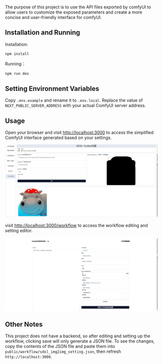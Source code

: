 The purpose of this project is to use the API files exported by comfyUI to allow users to customize the exposed parameters and create a more concise and user-friendly interface for comfyUI.

## Installation and Running

Installation:

```bash
npm install
```

Running：

```bash
npm run dev
```

## Setting Environment Variables

Copy `.env.example` and rename it to `.env.local`. Replace the value of `NEXT_PUBLIC_SERVER_ADDRESS` with your actual ComfyUI server address.

## Usage

Open your browser and visit [http://localhost:3000](http://localhost:3000) to access the simplified ComfyUI interface generated based on your settings.

![user_interface](public/user_interface.png)

visit [http://localhost:3000/workflow](http://localhost:3000/workflow) to access the workflow editing and setting editor.

![workflow_editor](public/workflow_editor.png)

## Other Notes

This project does not have a backend, so after editing and setting up the workflow, clicking save will only generate a JSON file. To see the changes, copy the contents of the JSON file and paste them into `public/workflow/sdxl_img2img_setting.json`, then refresh `http://localhost:3000`.
